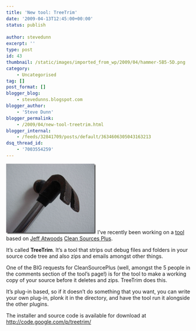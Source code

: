 ```yaml
---
title: 'New tool: TreeTrim'
date: '2009-04-13T12:45:00+00:00'
status: publish

author: stevedunn
excerpt: ''
type: post
id: 43
thumbnail: /static/images/imported_from_wp/2009/04/hammer-5B5-5D.png
category:
    - Uncategorised
tag: []
post_format: []
blogger_blog:
    - stevedunns.blogspot.com
blogger_author:
    - 'Steve Dunn'
blogger_permalink:
    - /2009/04/new-tool-treetrim.html
blogger_internal:
    - /feeds/32841709/posts/default/3634606305043163213
dsq_thread_id:
    - '7003554259'
---
```

![hammer](/static/images/imported_from_wp/2009/04/hammer-5B5-5D.png "hammer") I’ve recently been working on a [tool](http://code.google.com/p/treetrim/) based on [Jeff Atwoods](http://www.codinghorror.com/blog/) [Clean Sources Plus](http://www.codinghorror.com/blog/archives/000368.html).

It’s called **TreeTrim**. It’s a tool that strips out debug files and folders in your source code tree and also zips and emails amongst other things.

One of the BIG requests for CleanSourcePlus (well, amongst the 5 people in the comments section of the tool’s page!) is for the tool to make a working copy of your source before it deletes and zips. TreeTrim does this.

It’s plug-in based, so if it doesn’t do something that you want, you can write your own plug-in, plonk it in the directory, and have the tool run it alongside the other plugins.

The installer and source code is available for download at <http://code.google.com/p/treetrim/>